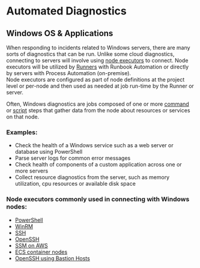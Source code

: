 # Automated Diagnostics

## Windows OS & Applications
When responding to incidents related to Windows servers, there are many sorts of diagnostics that can be run. 
Unlike some cloud diagnostics, connecting to servers will involve using [node executors](/manual/projects/node-execution/builtin.html) to connect. 
Node executors will be utilized by [Runners](/administration/runner/#runner-on-windows-os) with Runbook Automation or directly by servers with Process Automation (on-premise).  
Node executors are configured as part of node definitions at the project level or per-node and then used as needed at job run-time by the Runner or server.  

Often, Windows diagnostics are jobs composed of one or more [command](/manual/node-steps/builtin.html#command-step) or [script](/manual/node-steps/builtin.html#script-step) steps that gather data from the node about resources or services on that node.

### Examples:
* Check the health of a Windows service such as a web server or database using PowerShell
* Parse server logs for common error messages
* Check health of components of a custom application across one or more servers
* Collect resource diagnostics from the server, such as memory utilization, cpu resources or available disk space

### Node executors commonly used in connecting with Windows nodes:
* [PowerShell](/manual/projects/node-execution/powershell.html)
* [WinRM](/learning/howto/configuring-windows-nodes.html#running-jobs-on-windows-nodes)
* [SSH](/manual/projects/node-execution/ssh.html)
* [OpenSSH](/manual/projects/node-execution/openssh.html)
* [SSM on AWS](/manual/projects/node-execution/aws-ssm.html)
* [ECS container nodes](/manual/projects/node-execution/aws-ecs.html)
* [OpenSSH using Bastion Hosts](/manual/projects/node-execution/bastionssh.html)